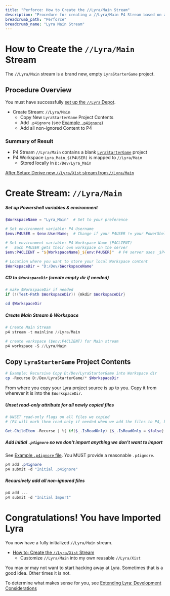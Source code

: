 ```yaml
---
title: "Perforce: How to Create the //Lyra/Main Stream"
description: "Procedure for creating a //Lyra/Main P4 Stream based on a LyraStarterGame project"
breadcrumb_path: "Perforce"
breadcrumb_name: "Lyra Main Stream"
---
```


# How to Create the `//Lyra/Main` Stream

The `//Lyra/Main` stream is a brand new, empty `LyraStarterGame` project.


## Procedure Overview

You must have successfully [set up the `//Lyra` Depot](./How-to-Create-Lyra-Depot).

- Create Stream: `//Lyra/Main`
  - Copy New `LyraStarterGame` Project Contents
  - Add `.p4ignore` (see [Example `.p4ignore`](/Perforce/p4ignore))
  - Add all non-ignored Content to P4

### Summary of Result

- P4 Stream `//Lyra/Main` contains a blank [`LyraStarterGame`](/UE5/LyraStarterGame/) project
- P4 Workspace `Lyra_Main_$(P4USER)` is mapped to `//Lyra/Main`
  - Stored locally in `D:/Dev/Lyra_Main`

[After Setup: Derive new `//Lyra/Xist` stream from `//Lyra/Main`](./How-to-Create-Lyra-Xist-Stream)


# Create Stream: `//Lyra/Main`

##### Set up Powershell variables & environment

```powershell
$WorkspaceName = "Lyra_Main"  # Set to your preference

# Set environment variable: P4 Username
$env:P4USER = $env:UserName;  # Change if your P4USER != your PowerShell UserName

# Set environment variable: P4 Workspace Name (P4CLIENT)
#   Each P4USER gets their own workspace on the server
$env:P4CLIENT = "${WorkspaceName}_${env:P4USER}"  # P4 server uses _$P4USER suffix

# Location where you want to store your local Workspace content
$WorkspaceDir = "D:/Dev/$WorkspaceName"
```

##### CD to `$WorkspaceDir` (create empty dir if needed)

```powershell
# make $WorkspaceDir if needed
if (!(Test-Path $WorkspaceDir)) {mkdir $WorkspaceDir}

cd $WorkspaceDir
```

##### Create Main Stream & Workspace

```powershell
# Create Main Stream
p4 stream -t mainline //Lyra/Main

# create workspace ($env:P4CLIENT) for Main stream
p4 workspace -S //Lyra/Main
```

## Copy `LyraStarterGame` Project Contents

```powershell
# Example: Recursive Copy D:/Dev/LyraStarterGame into Workspace dir
cp -Recurse D:/Dev/LyraStarterGame/* $WorkspaceDir
```

From where you copy your Lyra project source is up to you.
Copy it from wherever it is into the `$WorkspaceDir`.

##### Unset read-only attribute for all newly copied files

```powershell
# UNSET read-only flags on all files we copied
# (P4 will mark them read only if needed when we add the files to P4, based on your typemap)

Get-ChildItem -Recurse | %{ if($_.IsReadOnly) {$_.IsReadOnly = $false} }
```

##### Add initial `.p4ignore` so we don't import anything we don't want to import

See [Example `.p4ignore` file](/Perforce/p4ignore).
You MUST provide a reasonable `.p4ignore`.

```powershell
p4 add .p4ignore
p4 submit -d "Initial .p4ignore"
```

##### Recursively add all non-ignored files
```powershell
p4 add ...
p4 submit -d "Initial Import"
```


# Congratulations! You have Imported Lyra

You now have a fully initialized `//Lyra/Main` stream.

- [How to: Create the `//Lyra/Xist` Stream](./How-to-Create-Lyra-Xist-Stream)
  - Customize `//Lyra/Main` into my own reusable `//Lyra/Xist`

You may or may not want to start hacking away at Lyra.
Sometimes that is a good idea.
Other times it is not.

To determine what makes sense for you, see
[Extending Lyra: Development Considerations](/UE5/LyraStarterGame/Development-Considerations)
